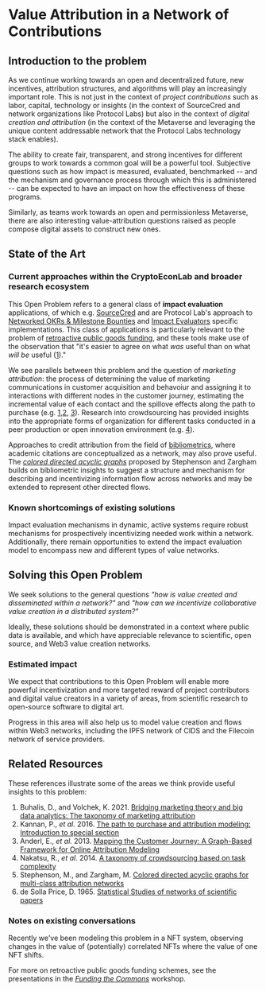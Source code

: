 # Value Attribution in a Network of Contributions

## Introduction to the problem

As we continue working towards an open and decentralized future, new incentives, attribution structures, and algorithms will play an increasingly important role. This is not just in the context of _project contributions_ such as labor, capital, technology or insights (in the context of SourceCred and network organizations like Protocol Labs) but also in the context of _digital creation and attribution_ (in the context of the Metaverse and leveraging the unique content addressable network that  the Protocol Labs technology stack enables). 

The ability to create fair, transparent, and strong incentives for different groups to work towards a common goal will be a powerful tool. Subjective questions such as how impact is measured, evaluated, benchmarked -- and the mechanism and governance process through which this is administered -- can be expected to have an impact on how  the effectiveness of these programs.

Similarly, as teams work towards an open and permissionless Metaverse, there are also interesting value-attribution questions raised as people compose digital assets to construct new ones. 

## State of the Art

### Current approaches within the CryptoEconLab and broader research ecosystem

This Open Problem refers to  a general class of  **impact evaluation** applications, of which e.g. [SourceCred](https://sourcecred.io/) and are Protocol Lab's approach to [Networked OKRs & Milestone Bounties](https://youtu.be/pJqdkuOMe98) and [Impact Evaluators](https://youtu.be/dpLtrugjfMc) specific implementations. This class of applications is particularly relevant to the problem of [retroactive public goods funding](https://medium.com/ethereum-optimism/retroactive-public-goods-funding-33c9b7d00f0c), and these tools make use of the observation that "it's easier to agree on what _was_ useful than on what _will be_ useful ([1](https://medium.com/ethereum-optimism/retroactive-public-goods-funding-33c9b7d00f0c))."

We see parallels between this problem and the question of *marketing attribution*: the process of determining the value of marketing communications in customer acquisition and behavoiur and assigning it to interactions with different nodes in the customer journey, estimating the incremental value of each contact and the spillove effects along the path to purchase (e.g. [1](https://www.sciencedirect.com/science/article/abs/pii/S0268401220314523?via%3Dihub),[2](https://pure.rug.nl/ws/files/81649379/The_path_to_purchase_and_attribution_modeling_Introduction_to_special_section.pdf), [3](https://papers.ssrn.com/sol3/papers.cfm?abstract_id=2343077)). Research into crowdsourcing has provided insights into the appropriate forms of organization for different tasks conducted in a peer production or open innovation environment (e.g. [4](https://journals.sagepub.com/doi/10.1177/0165551514550140)). 

Approaches to credit attribution from the field of [bibliometrics](https://garfield.library.upenn.edu/papers/pricenetworks1965.pdf), where academic citations are conceptualized as a network, may also prove useful. The [*colored directed acyclic graphs*](https://gateway.pinata.cloud/ipfs/Qmed7oNVNfMQftA8zvWxNS7h2JLwkwcGCuBEsAqovEqjPy) proposed by Stephenson and Zargham builds on bibliometric insights to suggest a structure and mechanism for describing and incentivizing information flow across networks and may be extended to represent other directed flows. 

### Known shortcomings of existing solutions

Impact evaluation mechanisms in dynamic, active systems require robust mechanisms for prospectively incentivizing needed work within a network. Additionally, there remain opportunities to extend the impact evaluation model to encompass new and different types of value networks.

## Solving this Open Problem

We seek solutions to the general questions *"how is value created and disseminated within a network?"* and *"how can we incentivize collaborative value creation in a distributed system?"*

Ideally, these solutions should be demonstrated in a context where public data is available, and which have appreciable relevance to scientific, open source, and Web3 value creation networks.

### Estimated impact

We expect that contributions to this Open Problem will enable more powerful incentivization and more targeted reward of project contributors and digital value creators in a variety of areas, from scientific research to open-source software to digital art.

Progress in this area will also help us to model value creation and flows within Web3 networks, including the IPFS network of CIDS and the Filecoin network of service providers.


## Related Resources

These references illustrate some of the areas we think provide useful insights to this problem: 

1. Buhalis, D., and Volchek, K. 2021. [Bridging marketing theory and big data analytics: The taxonomy of marketing attribution](https://www.sciencedirect.com/science/article/abs/pii/S0268401220314523?via%3Dihub)
2. Kannan, P., _et al._ 2016. [The path to purchase and attribution modeling: Introduction to special section](https://pure.rug.nl/ws/files/81649379/The_path_to_purchase_and_attribution_modeling_Introduction_to_special_section.pdf)
3. Anderl, E., _et al._ 2013. [Mapping the Customer Journey: A Graph-Based Framework for Online Attribution Modeling](https://papers.ssrn.com/sol3/papers.cfm?abstract_id=2343077)
4. Nakatsu, R., _et al._ 2014. [A taxonomy of crowdsourcing based on task complexity](https://journals.sagepub.com/doi/10.1177/0165551514550140)
5. Stephenson, M., and Zargham, M. [Colored directed acyclic graphs for multi-class attribution networks](https://gateway.pinata.cloud/ipfs/Qmed7oNVNfMQftA8zvWxNS7h2JLwkwcGCuBEsAqovEqjPy)
6. de Solla Price, D. 1965. [Statistical Studies of networks of scientific papers](https://garfield.library.upenn.edu/papers/pricenetworks1965.pdf)

### Notes on existing conversations

Recently we've been modeling this problem in a NFT system, observing  changes in the value of (potentially) correlated NFTs where the value of one NFT shifts.


For more on retroactive public goods funding schemes, see the presentations in the  [_Funding the Commons_](https://fundingthecommons.io/) workshop.

